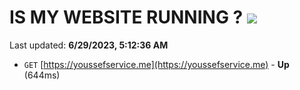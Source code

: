 # IS MY WEBSITE RUNNING ? [![](https://img.shields.io/static/v1?label=Sponsor&message=%E2%9D%A4&logo=GitHub&color=%23fe8e86)](https://github.com/sponsors/<username>)

Last updated: **6/29/2023, 5:12:36 AM**

- `GET` [https://youssefservice.me](https://youssefservice.me) - **Up** (644ms)
